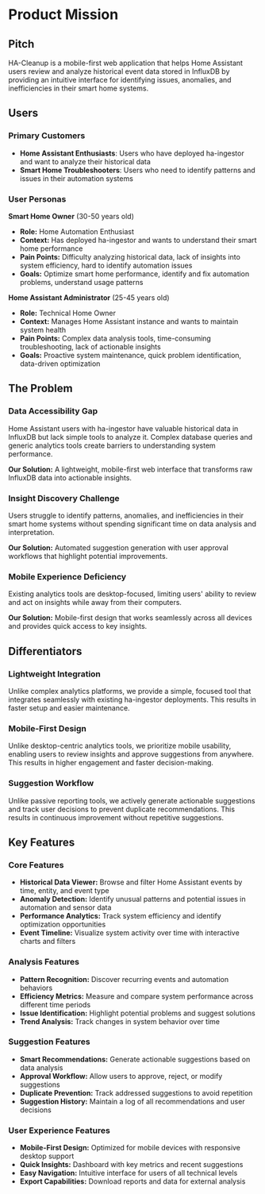 # Product Mission

## Pitch

HA-Cleanup is a mobile-first web application that helps Home Assistant users review and analyze historical event data stored in InfluxDB by providing an intuitive interface for identifying issues, anomalies, and inefficiencies in their smart home systems.

## Users

### Primary Customers

- **Home Assistant Enthusiasts**: Users who have deployed ha-ingestor and want to analyze their historical data
- **Smart Home Troubleshooters**: Users who need to identify patterns and issues in their automation systems

### User Personas

**Smart Home Owner** (30-50 years old)
- **Role:** Home Automation Enthusiast
- **Context:** Has deployed ha-ingestor and wants to understand their smart home performance
- **Pain Points:** Difficulty analyzing historical data, lack of insights into system efficiency, hard to identify automation issues
- **Goals:** Optimize smart home performance, identify and fix automation problems, understand usage patterns

**Home Assistant Administrator** (25-45 years old)
- **Role:** Technical Home Owner
- **Context:** Manages Home Assistant instance and wants to maintain system health
- **Pain Points:** Complex data analysis tools, time-consuming troubleshooting, lack of actionable insights
- **Goals:** Proactive system maintenance, quick problem identification, data-driven optimization

## The Problem

### Data Accessibility Gap

Home Assistant users with ha-ingestor have valuable historical data in InfluxDB but lack simple tools to analyze it. Complex database queries and generic analytics tools create barriers to understanding system performance.

**Our Solution:** A lightweight, mobile-first web interface that transforms raw InfluxDB data into actionable insights.

### Insight Discovery Challenge

Users struggle to identify patterns, anomalies, and inefficiencies in their smart home systems without spending significant time on data analysis and interpretation.

**Our Solution:** Automated suggestion generation with user approval workflows that highlight potential improvements.

### Mobile Experience Deficiency

Existing analytics tools are desktop-focused, limiting users' ability to review and act on insights while away from their computers.

**Our Solution:** Mobile-first design that works seamlessly across all devices and provides quick access to key insights.

## Differentiators

### Lightweight Integration

Unlike complex analytics platforms, we provide a simple, focused tool that integrates seamlessly with existing ha-ingestor deployments. This results in faster setup and easier maintenance.

### Mobile-First Design

Unlike desktop-centric analytics tools, we prioritize mobile usability, enabling users to review insights and approve suggestions from anywhere. This results in higher engagement and faster decision-making.

### Suggestion Workflow

Unlike passive reporting tools, we actively generate actionable suggestions and track user decisions to prevent duplicate recommendations. This results in continuous improvement without repetitive suggestions.

## Key Features

### Core Features

- **Historical Data Viewer:** Browse and filter Home Assistant events by time, entity, and event type
- **Anomaly Detection:** Identify unusual patterns and potential issues in automation and sensor data
- **Performance Analytics:** Track system efficiency and identify optimization opportunities
- **Event Timeline:** Visualize system activity over time with interactive charts and filters

### Analysis Features

- **Pattern Recognition:** Discover recurring events and automation behaviors
- **Efficiency Metrics:** Measure and compare system performance across different time periods
- **Issue Identification:** Highlight potential problems and suggest solutions
- **Trend Analysis:** Track changes in system behavior over time

### Suggestion Features

- **Smart Recommendations:** Generate actionable suggestions based on data analysis
- **Approval Workflow:** Allow users to approve, reject, or modify suggestions
- **Duplicate Prevention:** Track addressed suggestions to avoid repetition
- **Suggestion History:** Maintain a log of all recommendations and user decisions

### User Experience Features

- **Mobile-First Design:** Optimized for mobile devices with responsive desktop support
- **Quick Insights:** Dashboard with key metrics and recent suggestions
- **Easy Navigation:** Intuitive interface for users of all technical levels
- **Export Capabilities:** Download reports and data for external analysis
